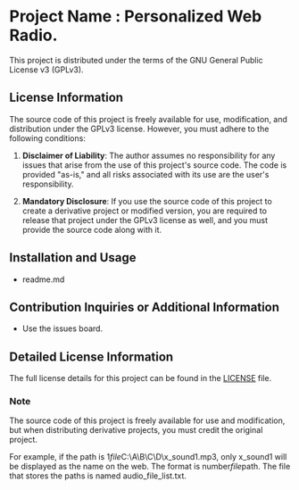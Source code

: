 # Project Name : Personalized Web Radio.
This project is distributed under the terms of the GNU General Public License v3 (GPLv3).

## License Information

The source code of this project is freely available for use, modification, and distribution under the GPLv3 license. However, you must adhere to the following conditions:

1. **Disclaimer of Liability**: The author assumes no responsibility for any issues that arise from the use of this project's source code. The code is provided "as-is," and all risks associated with its use are the user's responsibility.

2. **Mandatory Disclosure**: If you use the source code of this project to create a derivative project or modified version, you are required to release that project under the GPLv3 license as well, and you must provide the source code along with it.

## Installation and Usage
- readme.md

## Contribution Inquiries or Additional Information
- Use the issues board.

## Detailed License Information
The full license details for this project can be found in the [LICENSE](LICENSE) file.

### Note
The source code of this project is freely available for use and modification, but when distributing derivative projects, you must credit the original project.


For example, if the path is 1*file*C:\A\B\C\D\x_sound1.mp3, only x_sound1 will be displayed as the name on the web.
The format is number*file*path.
The file that stores the paths is named audio_file_list.txt.
